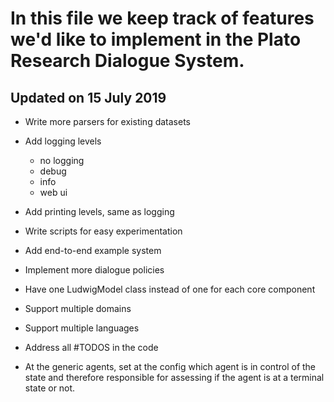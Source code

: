 # In this file we keep track of features we'd like to implement in the Plato Research Dialogue System.

## Updated on 15 July 2019

- Write more parsers for existing datasets

- Add logging levels
    - no logging
    - debug
    - info
    - web ui
    
- Add printing levels, same as logging

- Write scripts for easy experimentation

- Add end-to-end example system

- Implement more dialogue policies

- Have one LudwigModel class instead of one for each core component

- Support multiple domains

- Support multiple languages

- Address all #TODOS in the code

- At the generic agents, set at the config which agent is in control of the 
  state and therefore responsible for assessing if the agent is at a terminal
  state or not.